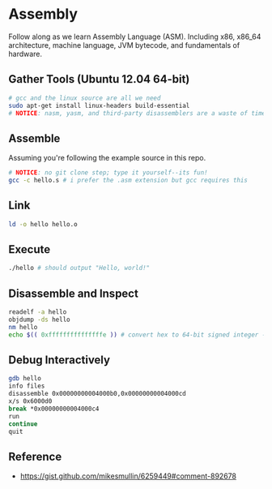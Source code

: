 # Assembly

Follow along as we learn Assembly Language (ASM). Including x86, x86_64 architecture,
machine language, JVM bytecode, and fundamentals of hardware.


## Gather Tools (Ubuntu 12.04 64-bit)

```bash
# gcc and the linux source are all we need
sudo apt-get install linux-headers build-essential
# NOTICE: nasm, yasm, and third-party disassemblers are a waste of time
```

## Assemble
Assuming you're following the example source in this repo.
```bash
# NOTICE: no git clone step; type it yourself--its fun!
gcc -c hello.s # i prefer the .asm extension but gcc requires this
```

## Link
```bash
ld -o hello hello.o
```

## Execute
```bash
./hello # should output "Hello, world!"
```

## Disassemble and Inspect
```bash
readelf -a hello
objdump -ds hello
nm hello
echo $(( 0xfffffffffffffffe )) # convert hex to 64-bit signed integer -2
```

## Debug Interactively
```bash
gdb hello
info files
disassemble 0x00000000004000b0,0x00000000004000cd
x/s 0x6000d0
break *0x00000000004000c4
run
continue
quit
```

## Reference
* https://gist.github.com/mikesmullin/6259449#comment-892678
